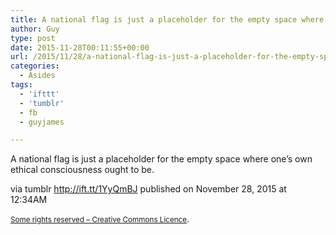 ```yaml
---
title: A national flag is just a placeholder for the empty space where one’s own ethical consciousness…
author: Guy
type: post
date: 2015-11-28T00:11:55+00:00
url: /2015/11/28/a-national-flag-is-just-a-placeholder-for-the-empty-space-where-ones-own-ethical-consciousness/
categories:
  - Asides
tags:
  - 'ifttt'
  - 'tumblr'
  - fb
  - guyjames

---
```

A national flag is just a placeholder for the empty space where one’s own ethical consciousness ought to be.

via tumblr http://ift.tt/1YyQmBJ published on November 28, 2015 at 12:34AM

<small><a href="http://ift.tt/1gAEAkt" target="_blank">Some rights reserved &#8211; Creative Commons Licence</a></small>.